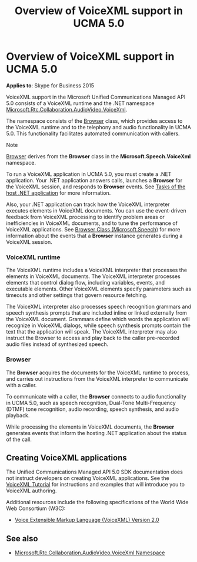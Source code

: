 ﻿---
title: Overview of VoiceXML support in UCMA 5.0
TOCTitle: Overview of VoiceXML support in UCMA 5.0
ms:assetid: 309069f8-2e0b-4afb-99b8-bae39aa1d53b
ms:mtpsurl: https://msdn.microsoft.com/en-us/library/Dn466120(v=office.16)
ms:contentKeyID: 65240063
ms.date: 07/27/2015
mtps_version: v=office.16
---

# Overview of VoiceXML support in UCMA 5.0


**Applies to**: Skype for Business 2015

VoiceXML support in the Microsoft Unified Communications Managed API 5.0 consists of a VoiceXML runtime and the .NET namespace [Microsoft.Rtc.Collaboration.AudioVideo.VoiceXml](https://msdn.microsoft.com/en-us/library/gg452705\(v=office.16\)).

The namespace consists of the [Browser](https://msdn.microsoft.com/en-us/library/gg452712\(v=office.16\)) class, which provides access to the VoiceXML runtime and to the telephony and audio functionality in UCMA 5.0. This functionality facilitates automated communication with callers.


> [!NOTE]
> <P><A href="https://msdn.microsoft.com/en-us/library/gg452712(v=office.16)">Browser</A> derives from the <STRONG>Browser</STRONG> class in the <STRONG>Microsoft.Speech.VoiceXml</STRONG> namespace.</P>



To run a VoiceXML application in UCMA 5.0, you must create a .NET application. Your .NET application answers calls, launches a **Browser** for the VoiceXML session, and responds to **Browser** events. See [Tasks of the host .NET application](tasks-of-the-host-net-application.md) for more information.

Also, your .NET application can track how the VoiceXML interpreter executes elements in VoiceXML documents. You can use the event-driven feedback from VoiceXML processing to identify problem areas or inefficiencies in VoiceXML documents, and to tune the performance of VoiceXML applications. See [Browser Class (Microsoft.Speech)](https://msdn.microsoft.com/en-us/library/hh378332\(v=office.16\)) for more information about the events that a **Browser** instance generates during a VoiceXML session.

### VoiceXML runtime

The VoiceXML runtime includes a VoiceXML interpreter that processes the elements in VoiceXML documents. The VoiceXML interpreter processes elements that control dialog flow, including variables, events, and executable elements. Other VoiceXML elements specify parameters such as timeouts and other settings that govern resource fetching.

The VoiceXML interpreter also processes speech recognition grammars and speech synthesis prompts that are included inline or linked externally from the VoiceXML document. Grammars define which words the application will recognize in VoiceXML dialogs, while speech synthesis prompts contain the text that the application will speak. The VoiceXML interpreter may also instruct the Browser to access and play back to the caller pre-recorded audio files instead of synthesized speech.

### Browser

The **Browser** acquires the documents for the VoiceXML runtime to process, and carries out instructions from the VoiceXML interpreter to communicate with a caller.

To communicate with a caller, the **Browser** connects to audio functionality in UCMA 5.0, such as speech recognition, Dual-Tone Multi-Frequency (DTMF) tone recognition, audio recording, speech synthesis, and audio playback.

While processing the elements in VoiceXML documents, the **Browser** generates events that inform the hosting .NET application about the status of the call.

## Creating VoiceXML applications

The Unified Communications Managed API 5.0 SDK documentation does not instruct developers on creating VoiceXML applications. See the [VoiceXML Tutorial](https://docs.microsoft.com/previous-versions/office/developer/speech-technologies/ff769501(v=msdn.10)) for instructions and examples that will introduce you to VoiceXML authoring.

Additional resources include the following specifications of the World Wide Web Consortium (W3C):

- [Voice Extensible Markup Language (VoiceXML) Version 2.0](https://www.w3.org/tr/2004/rec-voicexml20-20040316/)

## See also

- [Microsoft.Rtc.Collaboration.AudioVideo.VoiceXml Namespace](https://docs.microsoft.com/dotnet/api/microsoft.rtc.collaboration.audiovideo.voicexml?view=ucma-voice)
